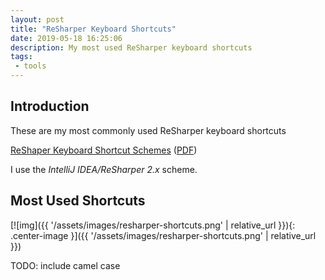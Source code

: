 ```yaml
---
layout: post
title: "ReSharper Keyboard Shortcuts"
date: 2019-05-18 16:25:06
description: My most used ReSharper keyboard shortcuts
tags: 
 - tools
---
```


## Introduction

These are my most commonly used ReSharper keyboard shortcuts

[ReShaper Keyboard Shortcut Schemes](https://www.jetbrains.com/help/resharper/Reference__Keyboard_Shortcuts.html) ([PDF](https://www.jetbrains.com/resharper/docs/ReSharper_DefaultKeymap_IDEAscheme.pdf))

I use the _IntelliJ IDEA/ReSharper 2.x_ scheme.

## Most Used Shortcuts

[![img]({{ '/assets/images/resharper-shortcuts.png' | relative_url }}){: .center-image }]({{ '/assets/images/resharper-shortcuts.png' | relative_url }})

TODO: include camel case